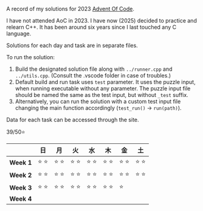 A record of my solutions for 2023 [Advent Of Code](https://adventofcode.com/2023 "AoC").

I have not attended AoC in 2023. I have now (2025) decided to practice and relearn C++. It has been around six years since I last touched any C language.

Solutions for each day and task are in separate files.

To run the solution:
1. Build the designated solution file along with `../runner.cpp` and `../utils.cpp`. (Consult the .vscode folder in case of troubles.)
2. Default build and run task uses `test` parameter. It uses the puzzle input, when running executable without any parameter. The puzzle input file should be named the same as the test input, but without `_test` suffix.
3. Alternatively, you can run the solution with a custom test input file changing the main function accordingly (`test_run()` -> `run(path)`).

Data for each task can be accessed through the site.

39/50⭐

|            | 日 | 月 | 火 | 水 | 木 | 金 | 土 |
|:-----------|-------|-------|-------|-------|-------|-------|-------|
| **Week 1** |⭐&nbsp;⭐|⭐&nbsp;⭐|⭐&nbsp;⭐|⭐&nbsp;⭐|⭐&nbsp;⭐|⭐&nbsp;⭐|⭐&nbsp;⭐|
| **Week 2** |⭐&nbsp;⭐|⭐&nbsp;⭐|⭐&nbsp;⭐|⭐&nbsp;⭐|⭐&nbsp;⭐|⭐&nbsp;⭐|⭐&nbsp;⭐|
| **Week 3** |⭐&nbsp;⭐|⭐&nbsp;⭐|⭐&nbsp;⭐|⭐&nbsp;⭐|⭐&nbsp;⭐|⭐&nbsp;|&nbsp;|
| **Week 4** |&nbsp;|&nbsp;|&nbsp;|&nbsp;|&nbsp;&nbsp;|||

<!-- An estimated rundown of the time invested in each day puzzle (includes coding and coding-adjacent activities). -->
<!-- 
```
Day  1 | ████████ 69
Day  2 | ███████████████ 128
Day  3 | ███████████ 90
Day  4 | █████████ 75
Day  5 | ███████ 60
Day  6 | ███████████ 90
Day  7 | ██████████████████████████████ 250
Day  8 | ███████████ 89
Day  9 | ███████████████████████████████████████ 322
Day 10 | ████████████ 98
Day 11 | ████████████ 100
Day 12 | ██████████████████████ 183
Day 13 | █████████████ 110
Day 14 | █████████████████████ 178
Day 15 | ██████████████████████ 181
Day 16 | ██████████████████████████████ 253
Day 17 | ███████████████████████████████████ 295
Day 18 | █████████ 73
Day 19 | █████████████████████████████ 244
Day 20 | █████████████████ 140
Day 21 | █████████████████████████████████████████████████████████████████ 543
Day 22 | ███████████████████ 159
Day 23 | █████████████████████████████████████████████ 376
Day 24 | ██████████████████████████████████████████████████████ 451
Day 25 | █████████ 75
``` -->